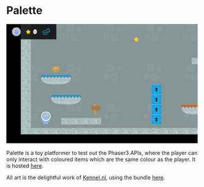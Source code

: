 # Palette

<img src="https://github.com/Athenodoros/Palette/blob/main/screenshot.png" width="800">

Palette is a toy platformer to test out the Phaser3 APIs, where the player can only interact with coloured items which are the same colour as the player. It is hosted [here](https://athenodoros.github.io/Palette/).

All art is the delightful work of [Kennel.nl](https://kenney.nl/), using the bundle [here](https://opengameart.org/content/platformer-art-complete-pack-often-updated).
